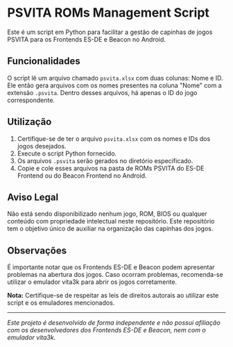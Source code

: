 # PSVITA ROMs Management Script

Este é um script em Python para facilitar a gestão de capinhas de jogos PSVITA para os Frontends ES-DE e Beacon no Android.

## Funcionalidades

O script lê um arquivo chamado `psvita.xlsx` com duas colunas: Nome e ID. Ele então gera arquivos com os nomes presentes na coluna "Nome" com a extensão `.psvita`. Dentro desses arquivos, há apenas o ID do jogo correspondente.

## Utilização

1. Certifique-se de ter o arquivo `psvita.xlsx` com os nomes e IDs dos jogos desejados.
2. Execute o script Python fornecido.
3. Os arquivos `.psvita` serão gerados no diretório especificado.
4. Copie e cole esses arquivos na pasta de ROMs PSVITA do ES-DE Frontend ou do Beacon Frontend no Android.

## Aviso Legal

Não está sendo disponibilizado nenhum jogo, ROM, BIOS ou qualquer conteúdo com propriedade intelectual neste repositório. Este repositório tem o objetivo único de auxiliar na organização das capinhas dos jogos.

## Observações

É importante notar que os Frontends ES-DE e Beacon podem apresentar problemas na abertura dos jogos. Caso ocorram problemas, recomenda-se utilizar o emulador vita3k para abrir os jogos corretamente.

**Nota:** Certifique-se de respeitar as leis de direitos autorais ao utilizar este script e os emuladores mencionados.

---

*Este projeto é desenvolvido de forma independente e não possui afiliação com os desenvolvedores dos Frontends ES-DE e Beacon, nem com o emulador vita3k.*
